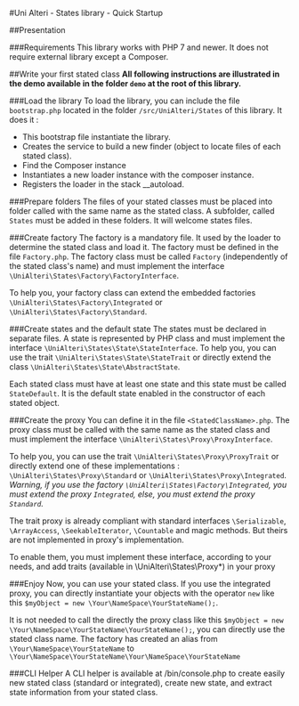 #Uni Alteri - States library - Quick Startup

##Presentation

###Requirements
This library works with PHP 7 and newer. It does not require external library except a Composer.

##Write your first stated class
**All following instructions are illustrated in the demo available in the folder `demo` at the root of this library.**

###Load the library
To load the library, you can include the file `bootstrap.php` located in the folder `/src/UniAlteri/States` of this library.
It does it :

*   This bootstrap file instantiate the library.
*   Creates the service to build a new finder (object to locate files of each stated class).
*   Find the Composer instance
*   Instantiates a new loader instance with the composer instance. 
*   Registers the loader in the stack __autoload.

###Prepare folders
The files of your stated classes must be placed into folder called with the same name as the stated class.
A subfolder, called `States` must be added in these folders. It will welcome states files.

###Create factory
The factory is a mandatory file. It used by the loader to determine the stated class and load it. The factory must be defined
in the file `Factory.php`. The factory class must be called `Factory` (independently of the stated class's name)
and must implement the interface `\UniAlteri\States\Factory\FactoryInterface`.

To help you, your factory class can extend the embedded factories `\UniAlteri\States\Factory\Integrated` or
 `\UniAlteri\States\Factory\Standard`.

###Create states and the default state
The states must be declared in separate files. A state is represented by PHP class and must implement the interface
`\UniAlteri\States\State\StateInterface`. To help you, you can use the trait `\UniAlteri\States\State\StateTrait` or
directly extend the class `\UniAlteri\States\State\AbstractState`.

Each stated class must have at least one state and this state must be called `StateDefault`. It is the default state enabled
in the constructor of each stated object.

###Create the proxy
You can define it in the file `<StatedClassName>.php`. The proxy class must be called
 with the same name as the stated class and must implement the interface `\UniAlteri\States\Proxy\ProxyInterface`.

To help you, you can use the trait `\UniAlteri\States\Proxy\ProxyTrait` or directly extend one of these implementations :
`\UniAlteri\States\Proxy\Standard` or `\UniAlteri\States\Proxy\Integrated`. *Warning, if you use the factory
`\UniAlteri\States\Factory\Integrated`, you must extend the proxy `Integrated`, else, you must extend the proxy `Standard`.*

The trait proxy is already compliant with standard interfaces `\Serializable`, `\ArrayAccess`, `\SeekableIterator`,
`\Countable` and magic methods. But theirs are not implemented in proxy's implementation.

To enable them, you must implement these interface, according to your needs, 
and add traits (available in \UniAlteri\States\Proxy\*) in your proxy

###Enjoy
Now, you can use your stated class. If you use the integrated proxy, you can directly instantiate your objects with the
operator `new` like this `$myObject = new \Your\NameSpace\YourStateName();`.

It is not needed to call the directly the proxy class like this `$myObject = new \Your\NameSpace\YourStateName\YourStateName();`,
you can directly use the stated class name. The factory has created an alias from `\Your\NameSpace\YourStateName`
to `\Your\NameSpace\YourStateName\Your\NameSpace\YourStateName`

###CLI Helper
A CLI helper is available at /bin/console.php to create easily new stated class (standard or integrated), 
create new state, and extract state information from your stated class.